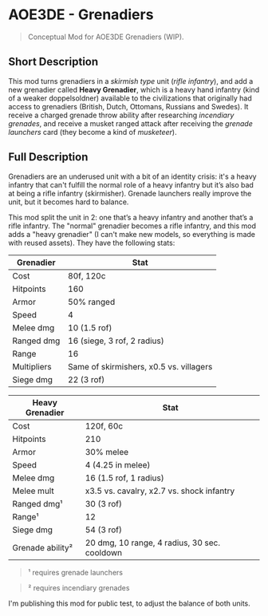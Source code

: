 # AOE3DE - Grenadiers
> Conceptual Mod for AOE3DE Grenadiers (WIP).

## **Short Description**
This mod turns grenadiers in a *skirmish type* unit (*rifle infantry*), and add a new grenadier called **Heavy Grenadier**, which is a heavy hand infantry (kind of a weaker doppelsoldner) available to the civilizations that originally had access to grenadiers (British, Dutch, Ottomans, Russians and Swedes). It receive a charged grenade throw ability after researching *incendiary grenades*, and receive a musket ranged attack after receiving the *grenade launchers* card (they become a kind of *musketeer*).

## **Full Description**
Grenadiers are an underused unit with a bit of an identity crisis: it's a heavy infantry that can't fulfill the normal role of a heavy infantry but it’s also bad at being a rifle infantry (skirmisher). Grenade launchers really improve the unit, but it becomes hard to balance.

This mod split the unit in 2: one that’s a heavy infantry and another that’s a rifle infantry. The "normal" grenadier becomes a rifle infantry, and this mod adds a "heavy grenadier" (I can't make new models, so everything is made with reused assets). They have the following stats:

| Grenadier   | Stat                                    |
|-------------|-----------------------------------------|
| Cost        | 80f, 120c                               |
| Hitpoints   | 160                                     |
| Armor       | 50% ranged                              |
| Speed       | 4                                       |
| Melee dmg   | 10 (1.5 rof)                            |
| Ranged dmg  | 16 (siege, 3 rof, 2 radius)             |
| Range       | 16                                      |
| Multipliers | Same of skirmishers, x0.5 vs. villagers |
| Siege dmg   | 22 (3 rof)                              |

| Heavy Grenadier  | Stat                                         |
|------------------|----------------------------------------------|
| Cost             | 120f, 60c                                    |
| Hitpoints        | 210                                          |
| Armor            | 30% melee                                    |
| Speed            | 4 (4.25 in melee)                            |
| Melee dmg        | 16 (1.5 rof, 1 radius)                       |
| Melee mult       | x3.5 vs. cavalry, x2.7 vs. shock infantry    |
| Ranged dmg¹      | 30 (3 rof)                                   |
| Range¹           | 12                                           |
| Siege dmg        | 54 (3 rof)                                   |
| Grenade ability² | 20 dmg, 10 range, 4 radius, 30 sec. cooldown |

> ¹ requires grenade launchers

> ² requires incendiary grenades

I'm publishing this mod for public test, to adjust the balance of both units.